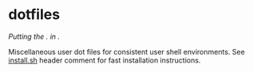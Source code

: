 # dotfiles

_Putting the . in ._

Miscellaneous user dot files for consistent user shell environments.
See [install.sh](./install.sh) header comment for fast installation instructions.
